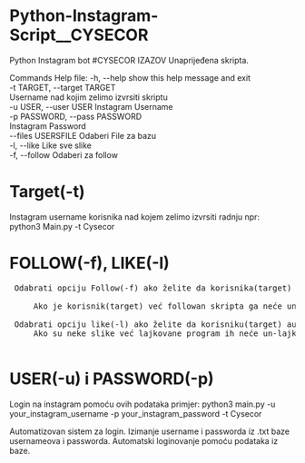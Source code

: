 # Python-Instagram-Script__CYSECOR
Python Instagram bot
#CYSECOR IZAZOV
Unaprijeđena skripta.



Commands Help file:
  -h, --help            show this help message and exit<br />
  -t TARGET, --target TARGET<br />
                        Username nad kojim zelimo izvrsiti skriptu<br />
  -u USER, --user USER  Instagram Username<br />
  -p PASSWORD, --pass PASSWORD<br />
                        Instagram Password<br />
  --files USERSFILE     Odaberi File za bazu<br />
  -l, --like            Like sve slike<br />
  -f, --follow          Odaberi za follow<br />
  
 # Target(-t)
   Instagram username korisnika nad kojem zelimo izvrsiti radnju npr:<br />
         python3 Main.py -t Cysecor
 # FOLLOW(-f), LIKE(-l)
 <pre>
 Odabrati opciju Follow(-f) ako želite da korisnika(target) automatski zaprati,<br />
     Ako je korisnik(target) već followan skripta ga neće un-followati<br />
 Odabrati opciju like(-l) ako želite da korisniku(target) automatski lajkujete slike
     Ako su neke slike već lajkovane program ih neće un-lajkati.
 </pre>
 # USER(-u) i PASSWORD(-p)
   Login na instagram pomoću ovih podataka primjer:
   python3 main.py -u your_instagram_username -p your_instagram_password -t Cysecor
 
  Automatizovan sistem za login. Izimanje username i passworda iz .txt baze usernameova i passworda.
  Automatski loginovanje pomoću podataka iz baze.
  
 
